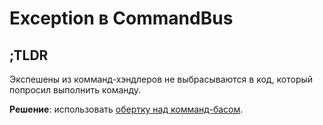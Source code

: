 # Exception в CommandBus

## ;TLDR
Экспешены из комманд-хэндлеров не выбрасываются в код, который попросил выполнить команду.

**Решение**: использовать [обертку над комманд-басом](https://github.com/breadhead/nest-throwable-bus).
